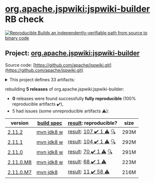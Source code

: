 [org.apache.jspwiki:jspwiki-builder](https://search.maven.org/artifact/org.apache.jspwiki/jspwiki-builder/) RB check
=======

[![Reproducible Builds](https://reproducible-builds.org/images/logos/rb.svg) an independently-verifiable path from source to binary code](https://reproducible-builds.org/)

## Project: [org.apache.jspwiki:jspwiki-builder](https://search.maven.org/artifact/org.apache.jspwiki/jspwiki-builder/)

Source code: [https://github.com/apache/jspwiki.git](https://github.com/apache/jspwiki.git)

<details><summary>This project defines 33 artifacts:</summary>

* [org.apache.jspwiki.it:jspwiki-it-builder](https://search.maven.org/artifact/org.apache.jspwiki.it/jspwiki-it-builder/)
* [org.apache.jspwiki.it:jspwiki-it-test-cma](https://search.maven.org/artifact/org.apache.jspwiki.it/jspwiki-it-test-cma/)
* [org.apache.jspwiki.it:jspwiki-it-test-cma-jdbc](https://search.maven.org/artifact/org.apache.jspwiki.it/jspwiki-it-test-cma-jdbc/)
* [org.apache.jspwiki.it:jspwiki-it-test-custom](https://search.maven.org/artifact/org.apache.jspwiki.it/jspwiki-it-test-custom/)
* [org.apache.jspwiki.it:jspwiki-it-test-custom-absolute-urls](https://search.maven.org/artifact/org.apache.jspwiki.it/jspwiki-it-test-custom-absolute-urls/)
* [org.apache.jspwiki.it:jspwiki-it-test-custom-jdbc](https://search.maven.org/artifact/org.apache.jspwiki.it/jspwiki-it-test-custom-jdbc/)
* [org.apache.jspwiki.it:jspwiki-selenide-tests](https://search.maven.org/artifact/org.apache.jspwiki.it/jspwiki-selenide-tests/)
* [org.apache.jspwiki.wikipages:jspwiki-wikipages-builder](https://search.maven.org/artifact/org.apache.jspwiki.wikipages/jspwiki-wikipages-builder/)
* [org.apache.jspwiki.wikipages:jspwiki-wikipages-de](https://search.maven.org/artifact/org.apache.jspwiki.wikipages/jspwiki-wikipages-de/)
* [org.apache.jspwiki.wikipages:jspwiki-wikipages-en](https://search.maven.org/artifact/org.apache.jspwiki.wikipages/jspwiki-wikipages-en/)
* [org.apache.jspwiki.wikipages:jspwiki-wikipages-es](https://search.maven.org/artifact/org.apache.jspwiki.wikipages/jspwiki-wikipages-es/)
* [org.apache.jspwiki.wikipages:jspwiki-wikipages-fi](https://search.maven.org/artifact/org.apache.jspwiki.wikipages/jspwiki-wikipages-fi/)
* [org.apache.jspwiki.wikipages:jspwiki-wikipages-fr](https://search.maven.org/artifact/org.apache.jspwiki.wikipages/jspwiki-wikipages-fr/)
* [org.apache.jspwiki.wikipages:jspwiki-wikipages-it](https://search.maven.org/artifact/org.apache.jspwiki.wikipages/jspwiki-wikipages-it/)
* [org.apache.jspwiki.wikipages:jspwiki-wikipages-nl](https://search.maven.org/artifact/org.apache.jspwiki.wikipages/jspwiki-wikipages-nl/)
* [org.apache.jspwiki.wikipages:jspwiki-wikipages-pt_BR](https://search.maven.org/artifact/org.apache.jspwiki.wikipages/jspwiki-wikipages-pt_BR/)
* [org.apache.jspwiki.wikipages:jspwiki-wikipages-ru](https://search.maven.org/artifact/org.apache.jspwiki.wikipages/jspwiki-wikipages-ru/)
* [org.apache.jspwiki.wikipages:jspwiki-wikipages-zh_CN](https://search.maven.org/artifact/org.apache.jspwiki.wikipages/jspwiki-wikipages-zh_CN/)
* [org.apache.jspwiki:jspwiki-210-adapters](https://search.maven.org/artifact/org.apache.jspwiki/jspwiki-210-adapters/)
* [org.apache.jspwiki:jspwiki-210-test-adaptees](https://search.maven.org/artifact/org.apache.jspwiki/jspwiki-210-test-adaptees/)
* [org.apache.jspwiki:jspwiki-api](https://search.maven.org/artifact/org.apache.jspwiki/jspwiki-api/)
* [org.apache.jspwiki:jspwiki-bom](https://search.maven.org/artifact/org.apache.jspwiki/jspwiki-bom/)
* [org.apache.jspwiki:jspwiki-bootstrap](https://search.maven.org/artifact/org.apache.jspwiki/jspwiki-bootstrap/)
* [org.apache.jspwiki:jspwiki-builder](https://search.maven.org/artifact/org.apache.jspwiki/jspwiki-builder/)
* [org.apache.jspwiki:jspwiki-cache](https://search.maven.org/artifact/org.apache.jspwiki/jspwiki-cache/)
* [org.apache.jspwiki:jspwiki-event](https://search.maven.org/artifact/org.apache.jspwiki/jspwiki-event/)
* [org.apache.jspwiki:jspwiki-kendra-searchprovider](https://search.maven.org/artifact/org.apache.jspwiki/jspwiki-kendra-searchprovider/)
* [org.apache.jspwiki:jspwiki-main](https://search.maven.org/artifact/org.apache.jspwiki/jspwiki-main/)
* [org.apache.jspwiki:jspwiki-markdown](https://search.maven.org/artifact/org.apache.jspwiki/jspwiki-markdown/)
* [org.apache.jspwiki:jspwiki-portable](https://search.maven.org/artifact/org.apache.jspwiki/jspwiki-portable/)
* [org.apache.jspwiki:jspwiki-tika-searchprovider](https://search.maven.org/artifact/org.apache.jspwiki/jspwiki-tika-searchprovider/)
* [org.apache.jspwiki:jspwiki-util](https://search.maven.org/artifact/org.apache.jspwiki/jspwiki-util/)
* [org.apache.jspwiki:jspwiki-war](https://search.maven.org/artifact/org.apache.jspwiki/jspwiki-war/)
</details>

rebuilding **5 releases** of org.apache.jspwiki:jspwiki-builder:
- **0** releases were found successfully **fully reproducible** (100% reproducible artifacts :heavy_check_mark:),
- 5 had issues (some unreproducible artifacts :warning:):

| version | [build spec](/BUILDSPEC.md) | [result](https://reproducible-builds.org/docs/jvm/): reproducible? | size |
| -- | --------- | ------ | -- |
| [2.11.2](https://search.maven.org/artifact/org.apache.jspwiki/jspwiki-builder/2.11.2/pom) | [mvn jdk8 w](jspwiki-2.11.2.buildspec) | [result](jspwiki-builder-2.11.2.buildinfo): [107 :heavy_check_mark:  1 :warning:](jspwiki-builder-2.11.2.buildcompare) [:mag:](jspwiki-builder-2.11.2.diffoscope) | 293M |
| [2.11.1](https://search.maven.org/artifact/org.apache.jspwiki/jspwiki-builder/2.11.1/pom) | [mvn jdk8 w](jspwiki-2.11.1.buildspec) | [result](jspwiki-builder-2.11.1.buildinfo): [104 :heavy_check_mark:  1 :warning:](jspwiki-builder-2.11.1.buildcompare) [:mag:](jspwiki-builder-2.11.1.diffoscope) | 292M |
| [2.11.0](https://search.maven.org/artifact/org.apache.jspwiki/jspwiki-builder/2.11.0/pom) | [mvn jdk8 w](jspwiki-2.11.0.buildspec) | [result](jspwiki-builder-2.11.0.buildinfo): [70 :heavy_check_mark:  1 :warning:](jspwiki-builder-2.11.0.buildcompare) [:mag:](jspwiki-builder-2.11.0.diffoscope) | 291M |
| [2.11.0.M8](https://search.maven.org/artifact/org.apache.jspwiki/jspwiki-builder/2.11.0.M8/pom) | [mvn jdk8 w](jspwiki-2.11.0.M8.buildspec) | [result](jspwiki-it-test-cma-jdbc-2.11.0.M8.buildinfo): [68 :heavy_check_mark:  1 :warning:](jspwiki-it-test-cma-jdbc-2.11.0.M8.buildcompare) | 223M |
| [2.11.0.M7](https://search.maven.org/artifact/org.apache.jspwiki/jspwiki-builder/2.11.0.M7/pom) | [mvn jdk8](jspwiki-2.11.0.M7.buildspec) | [result](jspwiki-it-test-cma-jdbc-2.11.0.M7.buildinfo): [11 :heavy_check_mark:  58 :warning:](jspwiki-it-test-cma-jdbc-2.11.0.M7.buildcompare) | 216M |
